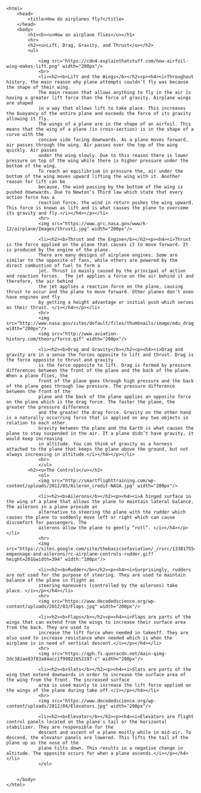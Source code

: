 <!DOCTYPE html>
	<html>
		<head>
			<title>How do airplanes fly?</title>
		</head>
		<body>
			<h1><b><u>How an airplane flies</u></h1>
			<hr>
			<h2><u>Lift, Drag, Gravity, and Thrust</u></h2>
			<ul>
			
				<img src="https://cdn4.explainthatstuff.com/how-airfoil-wing-makes-lift.png" width="200px"/>
				<br>
				<li><h2><b>Lift and the Wings</b></h2><p><h4><i>Throughout history, the main reason why plane attempts couldn’t fly was because the shape of their wing.
				The main reason that allows anything to fly in the air is having a greater lift force than the force of gravity. Airplane wings are shaped 
				in a way that allows lift to take place. This increases the buoyancy of the entire plane and exceeds the force of its gravity allowing it fly. 
				The wings of a plane are in the shape of an airfoil. This means that the wing of a plane (in cross-section) is in the shape of a curve with the 
				concave side facing downwards. As a plane moves forward, air passes through the wing. Air passes over the top of the wing quickly. Air passes
				under the wing slowly. Due to this reason there is lower pressure on top of the wing while there is higher pressure under the bottom of the wing.
				To reach an equilibrium in pressure the, air under the bottom of the wing moves upward lifting the wing with it. Another reason for lift can be
				because, the wind passing by the bottom of the wing is pushed downwards. Due to Newton’s Third law which state that every action force has a 
				reaction force, the wind in return pushes the wing upward. This force is known as lift and is what causes the plane to overcome its gravity and fly.</i></h4></p></li>
				<hr>
				<img src="https://www.grc.nasa.gov/www/k-12/airplane/Images/thrust1.jpg" width="200px"/>
				
				<li><h2><b>Thrust and the Engine</b></h2><p><h4><i>Thrust is the force applied on the plane that causes it to move forward. It is produced by the engine of the plane.
				There are many designs of airplane engines. Some are similar to the opposite of fans, while others are powered by the direct combustion of fuel to form a 
				jet. Thrust is mainly caused by the principal of action and reaction forces.  The jet applies a force on the air behind it and therefore, the air behind
				the jet applies a reaction force on the plane, causing thrust to occur and the plane to move forward. Other planes don't even have engines and fly
				by getting a height advantage or initial push which serves as their thrust. </i></h4></p></li>
				<hr>
				<img src="http://www.nasa.gov/sites/default/files/thumbnails/image/edu_drag_large.png" width="200px"/>
				<img src="http://www.aviation-history.com/theory/force.gif" width="200px"/>
				
				<li><h2><b>Drag and Gravity</b></h2><p><h4><i>Drag and gravity are in a sense the forces opposite to lift and thrust. Drag is the force opposite to thrust and gravity
				is the force opposite to lift. Drag is formed by pressure differences between the front of the plane and the back of the plane. When a plane flies, the 
				front of the plane goes through high pressure and the back of the plane goes through low pressure. The pressure difference between the front of the 
				plane and the back of the plane applies an opposite force on the plane which is the drag force. The faster the plane, the greater the pressure difference
				and the greater the drag force. Gravity on the other hand is a naturally occurring force that is applied on any two objects in relation to each other. 
				Gravity between the plane and the Earth is what causes the plane to stay suspended in the air. If a plane didn’t have gravity, it would keep increasing 
				in altitude. You can think of gravity as a harness attached to the plane that keeps the plane above the ground, but not always increasing in altitude.</i></h4></p></li>
				<hr>
				</ul>
			<h2><u>The Controls</u></h2>
				<ol>
				<img src="http://smartflighttraining.com/wp-content/uploads/2012/05/Aileron_credit-NASA.jpg" width="200px"/>
				
				<li><h2><b>Ailerons</b></h2><p><h4><i>A hinged surface in the wing of a plane that allows the plane to maintain lateral balance. The ailerons in a plane provide an 
				alternative to steering the plane with the rudder which causes the plane to suddenly move left or right which can cause discomfort for passengers. The 
				ailerons allow the plane to gently “roll”. </i></h4></p></li>
				<hr>
				<img src="https://sites.google.com/site/thebasicsofaviation/_/rsrc/1338175548866/rudder-empennage-and-ailerons/rc-airplane-controls-rudder.gif?height=201&width=394" width:"100px"/>
				
				<li><h2><b>Rudder</b></h2><p><h4><i>Surprisingly, rudders are not used for the purpose of steering. They are used to maintain balance of the plane in flight as 
				steering maneuvers (controlled by the ailerons) take place. </i></p></h4></li>
				<hr>
				<img src="https://www.decodedscience.org/wp-content/uploads/2012/03/Flaps.jpg" width="200px"/>
				
				<li><h2><b>Flaps</b></h2><p><h4><i>Flaps are parts of the wings that can extend from the wings to increase their surface area from the back. They are used to 
				increase the lift force when needed in takeoff. They are also used to increase resistance when needed which is when the airplane is in need of vertical descent.</i></p></h4></li>
				<hr>
				<img src="https://qph.fs.quoracdn.net/main-qimg-3dc382ae83f83a84acc1f99021652197-c" width="200px"/>
				
				<li><h2><b>Slats</b></h2><p><h4><i>Slats are parts of the wing that extend downwards in order to increase the surface area of the wing from the front. The increased surface 
				area is used mainly to increase the lift force applied on the wings of the plane during take off.</i></p></h4></li>
				<hr>
				<img src="https://www.decodedscience.org/wp-content/uploads/2012/04/Elevators.jpg" width="200px"/>
				
				<li><h2><b>Elevator</b></h2><p><h4><i>Elevators are flight control panels located on the plane's tail or the horizontal stabilizer. They are responsible for the 
				descent and ascent of a plane mostly while in mid-air. To descend, the elevator panels are lowered. This lifts the tail of the plane up as the nose of the
				plane tilts down. This results in a negative change in altitude. The opposite occurs for when a plane ascends.</i></p></h4></li>
				</ol>
				
			
		</body>
	</html>
	
